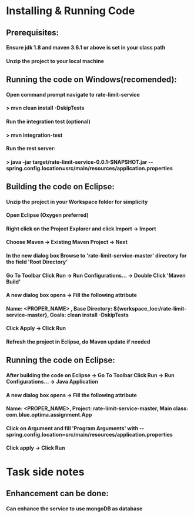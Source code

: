 # Installing & Running Code

## Prerequisites:

#### Ensure jdk 1.8 and maven 3.6.1 or above is set in your class path
#### Unzip the project to your local machine 


## Running the code on Windows(recomended):

#### Open command prompt navigate to rate-limit-service
#### > mvn clean install -DskipTests

#### Run the integration test (optional)
#### > mvn integration-test

#### Run the rest server:
#### > java -jar target/rate-limit-service-0.0.1-SNAPSHOT.jar --spring.config.location=src/main/resources/application.properties


## Building the code on Eclipse:

#### Unzip the project in your Workspace folder for simplicity
#### Open Eclipse (Oxygen preferred)
#### Right click on the Project Explorer and click Import -> Import
#### Choose Maven -> Existing Maven Project -> Next
#### In the new dialog box Browse to 'rate-limit-service-master' directory for the field 'Root Directory'
#### Go To Toolbar Click Run -> Run Configurations... -> Double Click 'Maven Build' 
#### A new dialog box opens -> Fill the following attribute
#### Name: <PROPER_NAME> , Base Directory: ${workspace_loc:/rate-limit-service-master}, Goals: clean install -DskipTests
#### Click Apply -> Click Run
#### Refresh the project in Eclipse, do Maven update if needed



## Running the code on Eclipse:

#### After building the code on Eclipse -> Go To Toolbar Click Run -> Run Configurations... -> Java Application
#### A new dialog box opens -> Fill the following attribute
#### Name: <PROPER_NAME>, Project: rate-limit-service-master, Main class: com.blue.optima.assignment.App
#### Click on Argument and fill 'Program Arguments' with --spring.config.location=src/main/resources/application.properties
#### Click apply -> Click Run



# Task side notes
## Enhancement can be done:
#### Can enhance the service to use mongoDB as database
